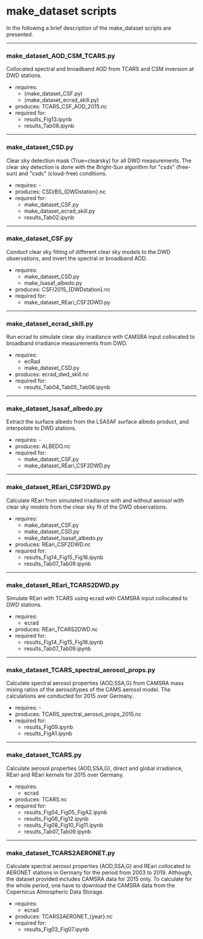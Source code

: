# make_dataset scripts
In the following a brief description of the make_dataset scripts are presented.

---

### make_dataset_AOD_CSM_TCARS.py
Collocated spectral and broadband AOD from TCARS and CSM inversion at DWD stations.
* requires:
    * (make_dataset_CSF.py)
    * (make_dataset_ecrad_skill.py)
* produces: TCARS_CSF_AOD_2015.nc
* required for: 
    * results_Fig13.ipynb
    * results_Tab08.ipynb

---

### make_dataset_CSD.py
Clear sky detection mask (True=clearsky) for all DWD measurements. The clear sky detection is done with the Bright-Sun algorithm for "csds" (free-sun) and "csdc" (cloud-free) conditions.
* requires: -
* produces: CSD/BS_{DWDstation}.nc
* required for: 
    * make_dataset_CSF.py
    * make_dataset_ecrad_skill.py
    * results_Tab02.ipynb

---

### make_dataset_CSF.py
Conduct clear sky fitting of different clear sky models to the DWD observations, and invert the spectral or broadband AOD.
* requires: 
    * make_dataset_CSD.py
    * make_lsasaf_albedo.py
* produces: CSF/2015_{DWDstation}.nc
* required for: 
    * make_dataset_REari_CSF2DWD.py

---

### make_dataset_ecrad_skill.py
Run ecrad to simulate clear sky irradiance with CAMSRA input collocated to broadband irradiance measurements from DWD. 
* requires:
    * ecRad
    * make_dataset_CSD.py
* produces: ecrad_dwd_skill.nc
* required for: 
    * results_Tab04_Tab05_Tab06.ipynb

---

### make_dataset_lsasaf_albedo.py
Extract the surface albedo from the LSASAF surface albedo product, and interpolate to DWD stations.
* requires: - 
* produces: ALBEDO.nc
* required for: 
    * make_dataset_CSF.py
    * make_dataset_REari_CSF2DWD.py

---

### make_dataset_REari_CSF2DWD.py
Calculate REari from simulated irradiance with and without aerosol with clear sky models from the clear sky fit of the DWD observations.
* requires:
    * make_dataset_CSF.py
    * make_dataset_CSD.py
    * make_dataset_lsasaf_albedo.py
* produces: REari_CSF2DWD.nc
* required for: 
    * results_Fig14_Fig15_Fig16.ipynb
    * results_Tab07_Tab09.ipynb

---

### make_dataset_REari_TCARS2DWD.py
Simulate REari with TCARS using ecrad with CAMSRA input collocated to DWD stations.
* requires:
    * ecrad
* produces: REari_TCARS2DWD.nc 
* required for: 
    * results_Fig14_Fig15_Fig16.ipynb
    * results_Tab07_Tab09.ipynb

---

### make_dataset_TCARS_spectral_aerosol_props.py
Calculate spectral aerosol properties (AOD,SSA,G) from CAMSRA mass mixing ratios of the aerosoltypes of the CAMS aerosol model. The calculations are conducted for 2015 over Germany.
* requires: -
* produces:  TCARS_spectral_aerosol_props_2015.nc
* required for: 
    * results_Fig09.ipynb
    * results_FigA1.ipynb

---

### make_dataset_TCARS.py
Calculate aerosol properties (AOD,SSA,G), direct and global irradiance, REari and REari kernels for 2015 over Germany.
* requires:
    * ecrad
* produces: TCARS.nc
* required for: 
    * results_Fig04_Fig05_FigA2.ipynb
    * results_Fig06_Fig12.ipynb
    * results_Fig08_Fig10_Fig11.ipynb
    * results_Tab07_Tab09.ipynb

---

### make_dataset_TCARS2AERONET.py
Calculate spectral aerosol properties (AOD,SSA,G) and REari collocated to AERONET stations in Germany for the period from 2003 to 2019. Although, the dataset provided includes CAMSRA data for 2015 only. To calculate for the whole period, one have to download the CAMSRA data from the Copernicus Atmospheric Data Storage. 
* requires:
    * ecrad
* produces: TCARS2AERONET_{year}.nc
* required for: 
    * results_Fig03_Fig07.ipynb
